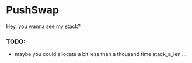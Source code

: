 # PushSwap #

Hey, you wanna see my stack?

### TODO: ###

* maybe you could allocate a bit less than a thousand time stack_a_len ...